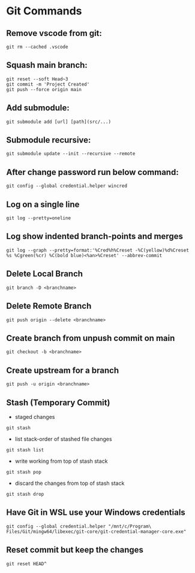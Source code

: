 # Git Commands


## Remove vscode from git:
```shell
git rm --cached .vscode
```

## Squash main branch:
```shell
git reset --soft Head~3
git commit -m 'Project Created'
git push --force origin main
```

## Add submodule:
```shell
git submodule add [url] [path](src/...)
```

## Submodule recursive:
```shell
git submodule update --init --recursive --remote
```

## After change password run below command:
```shell
git config --global credential.helper wincred
```

## Log on a single line
```shell
git log --pretty=oneline
```

## Log show indented branch-points and merges
```shell
git log --graph --pretty=format:'%Cred%h%Creset -%C(yellow)%d%Creset %s %Cgreen(%cr) %C(bold blue)<%an>%Creset' --abbrev-commit
```

## Delete Local Branch
```shell
git branch -D <branchname>
```

## Delete Remote Branch
```shell
git push origin --delete <branchname>
```

## Create branch from unpush commit on main
```shell
git checkout -b <branchname>
```

## Create upstream for a branch
```shell
git push -u origin <branchname>
```

## Stash (Temporary Commit)

- staged changes
```shell
git stash
```
- list stack-order of stashed file changes
```shell
git stash list
```
- write working from top of stash stack
```shell
git stash pop
```
- discard the changes from top of stash stack
```shell
git stash drop
```
## Have Git in WSL use your Windows credentials
```shell
git config --global credential.helper "/mnt/c/Program\ Files/Git/mingw64/libexec/git-core/git-credential-manager-core.exe"
```
## Reset commit but keep the changes
```shell
git reset HEAD^
```
